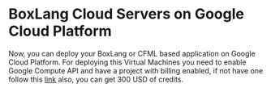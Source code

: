 # BoxLang Cloud Servers on Google Cloud Platform

Now, you can deploy your BoxLang or CFML based application on Google Cloud Platform. For deploying this Virtual Machines you need to enable Google Compute API and have a project with billing enabled, if not have one follow this [link](https://cloud.google.com/?hl=en) also, you can get 300 USD of credits.

